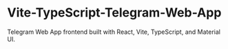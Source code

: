 # Vite-TypeScript-Telegram-Web-App
Telegram Web App frontend built with React, Vite, TypeScript, and Material UI.
